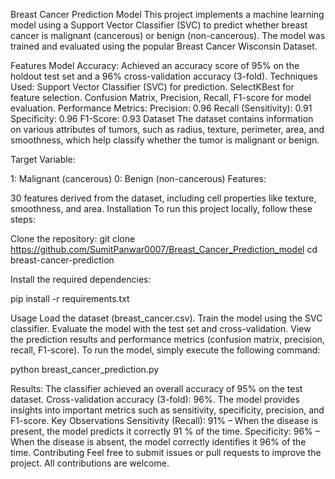 Breast Cancer Prediction Model
This project implements a machine learning model using a Support Vector Classifier (SVC) to predict whether breast cancer is malignant (cancerous) or benign (non-cancerous). The model was trained and evaluated using the popular Breast Cancer Wisconsin Dataset.

Features
Model Accuracy: Achieved an accuracy score of 95% on the holdout test set and a 96% cross-validation accuracy (3-fold).
Techniques Used:
Support Vector Classifier (SVC) for prediction.
SelectKBest for feature selection.
Confusion Matrix, Precision, Recall, F1-score for model evaluation.
Performance Metrics:
Precision: 0.96
Recall (Sensitivity): 0.91
Specificity: 0.96
F1-Score: 0.93
Dataset
The dataset contains information on various attributes of tumors, such as radius, texture, perimeter, area, and smoothness, which help classify whether the tumor is malignant or benign.

Target Variable:

1: Malignant (cancerous)
0: Benign (non-cancerous)
Features:

30 features derived from the dataset, including cell properties like texture, smoothness, and area.
Installation
To run this project locally, follow these steps:

Clone the repository:
git clone https://github.com/SumitPanwar0007/Breast_Cancer_Prediction_model
cd breast-cancer-prediction

Install the required dependencies:

pip install -r requirements.txt

Usage
Load the dataset (breast_cancer.csv).
Train the model using the SVC classifier.
Evaluate the model with the test set and cross-validation.
View the prediction results and performance metrics (confusion matrix, precision, recall, F1-score).
To run the model, simply execute the following command:

python breast_cancer_prediction.py

Results:
The classifier achieved an overall accuracy of 95% on the test dataset.
Cross-validation accuracy (3-fold): 96%.
The model provides insights into important metrics such as sensitivity, specificity, precision, and F1-score.
Key Observations
Sensitivity (Recall): 91% – When the disease is present, the model predicts it correctly 91 % of the time.
Specificity: 96% – When the disease is absent, the model correctly identifies it 96% of the time.
Contributing
Feel free to submit issues or pull requests to improve the project. All contributions are welcome.
